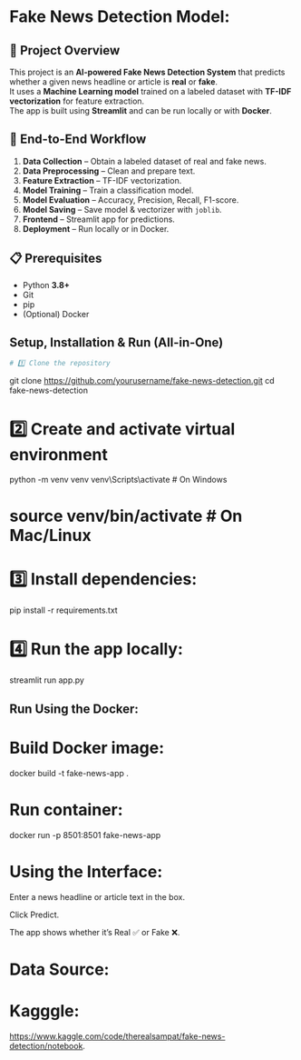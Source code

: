#  Fake News Detection Model:

## 📌 Project Overview
This project is an **AI-powered Fake News Detection System** that predicts whether a given news headline or article is **real** or **fake**.  
It uses a **Machine Learning model** trained on a labeled dataset with **TF-IDF vectorization** for feature extraction.  
The app is built using **Streamlit** and can be run locally or with **Docker**.


## 🔄 End-to-End Workflow
1. **Data Collection** – Obtain a labeled dataset of real and fake news.
2. **Data Preprocessing** – Clean and prepare text.
3. **Feature Extraction** – TF-IDF vectorization.
4. **Model Training** – Train a classification model.
5. **Model Evaluation** – Accuracy, Precision, Recall, F1-score.
6. **Model Saving** – Save model & vectorizer with `joblib`.
7. **Frontend** – Streamlit app for predictions.
8. **Deployment** – Run locally or in Docker.


## 📋 Prerequisites
- Python **3.8+**
- Git
- pip
- (Optional) Docker


## Setup, Installation & Run (All-in-One)
```bash
# 1️⃣ Clone the repository
```
git clone https://github.com/yourusername/fake-news-detection.git
cd fake-news-detection

# 2️⃣ Create and activate virtual environment
python -m venv venv
venv\Scripts\activate        # On Windows
# source venv/bin/activate   # On Mac/Linux

# 3️⃣ Install dependencies:
pip install -r requirements.txt

# 4️⃣ Run the app locally:
streamlit run app.py

## Run Using the Docker:
# Build Docker image:
docker build -t fake-news-app .

# Run container:
docker run -p 8501:8501 fake-news-app

# Using the Interface:
Enter a news headline or article text in the box.

Click Predict.

The app shows whether it’s Real ✅ or Fake ❌.

# Data Source:
# Kagggle:
https://www.kaggle.com/code/therealsampat/fake-news-detection/notebook.
